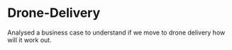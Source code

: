 # Drone-Delivery
Analysed a business case to understand if we move to drone delivery how will it work out.
